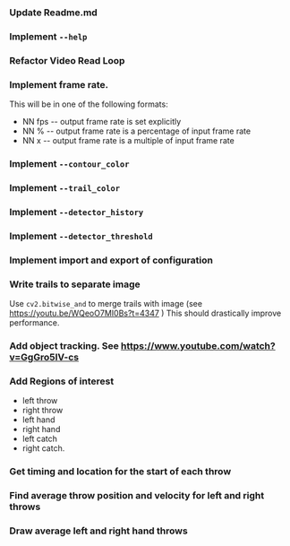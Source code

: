 ### Update Readme.md

### Implement `--help`

### Refactor Video Read Loop 

### Implement frame rate.

This will be in one of the following formats:

* NN fps -- output frame rate is set explicitly
* NN %   -- output frame rate is a percentage of input frame rate
* NN x   -- output frame rate is a multiple of input frame rate

### Implement `--contour_color`

### Implement `--trail_color`

### Implement `--detector_history`

### Implement `--detector_threshold`

### Implement import and export of configuration

### Write trails to separate image

Use `cv2.bitwise_and` to merge trails with image
(see <https://youtu.be/WQeoO7MI0Bs?t=4347> )
This should drastically improve performance.

### Add object tracking. See https://www.youtube.com/watch?v=GgGro5IV-cs

### Add Regions of interest

* left throw
* right throw
* left hand
* right hand
* left catch
* right catch.

### Get timing and location for the start of each throw

### Find average throw position and velocity for left and right throws

### Draw average left and right hand throws
